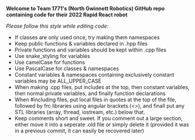 **Welcome to Team 1771's (North Gwinnett Robotics) GitHub repo containing code for their 2022 Rapid React robot**

*Please follow this style while editing code:*
-  If classes are only used once, try making them namespaces
-  Keep public functions & variables declared in .hpp files
-  Private functions and variables should be kept within .cpp files
-  Use snake_styling for variables
-  Use camelCase for functions
-  Use PascalCase for classes & namespaces
-  Constant variables & namespaces containing exclusively constant variables may be ALL_UPPER_CASE
-  When making .cpp files, put includes at the top, then constant variables, then normal private variables, and finally function declarations
- When #including files, put local files in quotes at the top of the file, followed by frc libraries using angular brackets (<>), and finall put any STL libraries (array, thread, iostream, etc.) below that.
- Keep comments short and sweet. If you comment out a large section, either move it into a seperate .old file or simply delete it (provided it was in a previous commit, it can easily be recovered later)